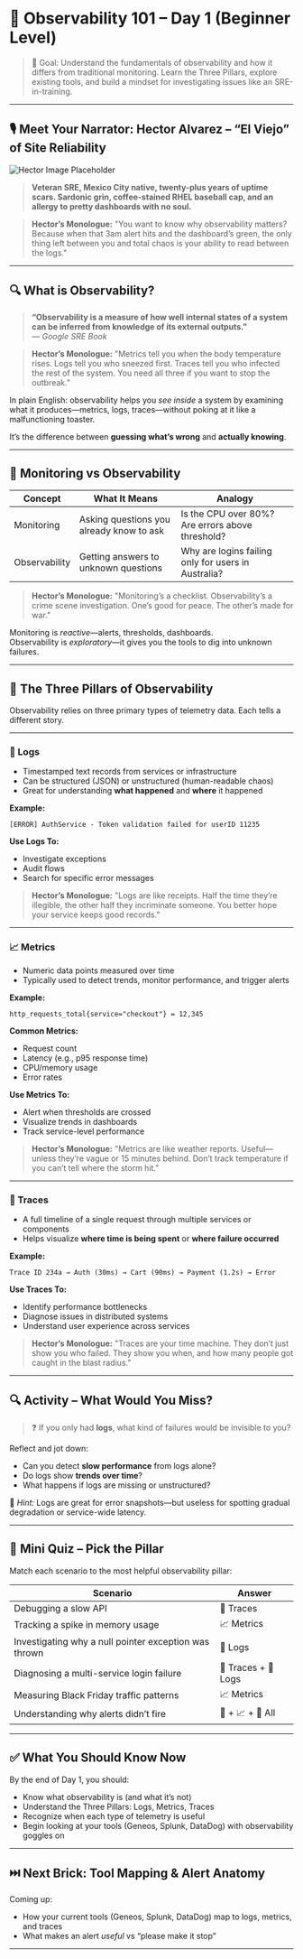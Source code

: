 # 🧱 Observability 101 – Day 1 (Beginner Level)

> 🎯 Goal: Understand the fundamentals of observability and how it differs from traditional monitoring. Learn the Three Pillars, explore existing tools, and build a mindset for investigating issues like an SRE-in-training.

---

## 🎙️ Meet Your Narrator: Hector Alvarez – “El Viejo” of Site Reliability
![Hector Image Placeholder](https://via.placeholder.com/200x200.png?text=Hector+Alvarez)
> **Veteran SRE, Mexico City native, twenty-plus years of uptime scars. Sardonic grin, coffee-stained RHEL baseball cap, and an allergy to pretty dashboards with no soul.**

> **Hector’s Monologue:**
> "You want to know why observability matters? Because when that 3am alert hits and the dashboard’s green, the only thing left between you and total chaos is your ability to read between the logs."

---

## 🔍 What is Observability?

> **“Observability is a measure of how well internal states of a system can be inferred from knowledge of its external outputs.”**  
> — *Google SRE Book*

> **Hector’s Monologue:**
> "Metrics tell you when the body temperature rises. Logs tell you who sneezed first. Traces tell you who infected the rest of the system. You need all three if you want to stop the outbreak."

In plain English: observability helps you *see inside* a system by examining what it produces—metrics, logs, traces—without poking at it like a malfunctioning toaster.

It’s the difference between **guessing what’s wrong** and **actually knowing**.

---

## 🔄 Monitoring vs Observability

| Concept        | What It Means                                  | Analogy                                                |
|----------------|-------------------------------------------------|---------------------------------------------------------|
| Monitoring     | Asking questions you already know to ask        | Is the CPU over 80%? Are errors above threshold?        |
| Observability  | Getting answers to unknown questions            | Why are logins failing only for users in Australia?     |

> **Hector’s Monologue:**
> "Monitoring’s a checklist. Observability’s a crime scene investigation. One’s good for peace. The other’s made for war."

Monitoring is *reactive*—alerts, thresholds, dashboards.  
Observability is *exploratory*—it gives you the tools to dig into unknown failures.

---

## 🧱 The Three Pillars of Observability

Observability relies on three primary types of telemetry data. Each tells a different story.

---

### 📜 Logs

- Timestamped text records from services or infrastructure
- Can be structured (JSON) or unstructured (human-readable chaos)
- Great for understanding **what happened** and **where** it happened

**Example:**
```
[ERROR] AuthService - Token validation failed for userID 11235
```

**Use Logs To:**
- Investigate exceptions
- Audit flows
- Search for specific error messages

> **Hector’s Monologue:**
> "Logs are like receipts. Half the time they’re illegible, the other half they incriminate someone. You better hope your service keeps good records."

---

### 📈 Metrics

- Numeric data points measured over time
- Typically used to detect trends, monitor performance, and trigger alerts

**Example:**
```
http_requests_total{service="checkout"} = 12,345
```

**Common Metrics:**
- Request count
- Latency (e.g., p95 response time)
- CPU/memory usage
- Error rates

**Use Metrics To:**
- Alert when thresholds are crossed
- Visualize trends in dashboards
- Track service-level performance

> **Hector’s Monologue:**
> "Metrics are like weather reports. Useful—unless they’re vague or 15 minutes behind. Don’t track temperature if you can’t tell where the storm hit."

---

### 🧵 Traces

- A full timeline of a single request through multiple services or components
- Helps visualize **where time is being spent** or **where failure occurred**

**Example:**
```
Trace ID 234a → Auth (30ms) → Cart (90ms) → Payment (1.2s) → Error
```

**Use Traces To:**
- Identify performance bottlenecks
- Diagnose issues in distributed systems
- Understand user experience across services

> **Hector’s Monologue:**
> "Traces are your time machine. They don’t just show you who failed. They show you when, and how many people got caught in the blast radius."

---

## 🔍 Activity – What Would You Miss?

> ❓ If you only had **logs**, what kind of failures would be invisible to you?

Reflect and jot down:
- Can you detect **slow performance** from logs alone?
- Do logs show **trends over time**?
- What happens if logs are missing or unstructured?

🧠 *Hint:* Logs are great for error snapshots—but useless for spotting gradual degradation or service-wide latency.

---

## 🧪 Mini Quiz – Pick the Pillar

Match each scenario to the most helpful observability pillar:

| Scenario                                                 | Answer          |
|----------------------------------------------------------|-----------------|
| Debugging a slow API                                     | 🧵 Traces        |
| Tracking a spike in memory usage                         | 📈 Metrics       |
| Investigating why a null pointer exception was thrown    | 📜 Logs          |
| Diagnosing a multi-service login failure                 | 🧵 Traces + 📜 Logs |
| Measuring Black Friday traffic patterns                  | 📈 Metrics       |
| Understanding why alerts didn’t fire                     | 🧵 + 📈 + 📜 All  |

---

## ✅ What You Should Know Now

By the end of Day 1, you should:
- Know what observability is (and what it’s not)
- Understand the Three Pillars: Logs, Metrics, Traces
- Recognize when each type of telemetry is useful
- Begin looking at your tools (Geneos, Splunk, DataDog) with observability goggles on

---

## ⏭️ Next Brick: Tool Mapping & Alert Anatomy

Coming up:
- How your current tools (Geneos, Splunk, DataDog) map to logs, metrics, and traces
- What makes an alert *useful* vs “please make it stop”

---

